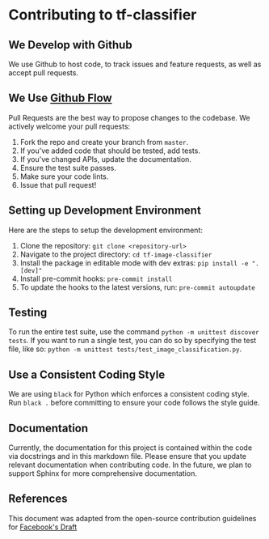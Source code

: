 # Contributing to tf-classifier

## We Develop with Github

We use Github to host code, to track issues and feature requests, as well as accept pull requests.

## We Use [Github Flow](https://guides.github.com/introduction/flow/index.html)

Pull Requests are the best way to propose changes to the codebase. We actively welcome your pull requests:

1. Fork the repo and create your branch from `master`.
2. If you've added code that should be tested, add tests.
3. If you've changed APIs, update the documentation.
4. Ensure the test suite passes.
5. Make sure your code lints.
6. Issue that pull request!

## Setting up Development Environment

Here are the steps to setup the development environment:

1. Clone the repository: `git clone <repository-url>`
2. Navigate to the project directory: `cd tf-image-classifier`
3. Install the package in editable mode with dev extras: `pip install -e ".[dev]"`
4. Install pre-commit hooks: `pre-commit install`
5. To update the hooks to the latest versions, run: `pre-commit autoupdate`


## Testing

To run the entire test suite, use the command `python -m unittest discover tests`. If you want to run a single test, you can do so by specifying the test file, like so: `python -m unittest tests/test_image_classification.py`.

## Use a Consistent Coding Style

We are using `black` for Python which enforces a consistent coding style. Run `black .` before committing to ensure your code follows the style guide.

## Documentation

Currently, the documentation for this project is contained within the code via docstrings and in this markdown file. Please ensure that you update relevant documentation when contributing code. In the future, we plan to support Sphinx for more comprehensive documentation.

## References

This document was adapted from the open-source contribution guidelines for [Facebook's Draft](https://github.com/facebook/draft-js/blob/master/CONTRIBUTING.md)
